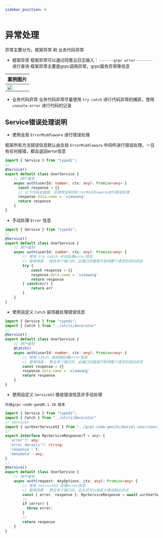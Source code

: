 ```yaml
---
sidebar_position: 8
---
```


# 异常处理

异常主要分为，框架异常 和 业务代码异常

* 框架异常
框架异常可以通过阿里云日志输入：`-------grpc error--------`  进行查询
框架异常主要是grpc调用异常，grpc服务异常等信息

|  案例图片   |
|  ----  |
| ![](http://big-c.oss-cn-hangzhou.aliyuncs.com/cms/img/2020/05/19/Hk65wKa8RM1589881998549.jpeg) |

* 业务代码异常
业务代码异常尽量使用 `try catch` 进行代码异常的捕获，使用 `cnosole.error` 进行代码的记录

## Service错误处理说明

* 使用全局 `ErrorMiddleware` 进行错误处理

框架所有方法错误信息默认由全局 `ErrorMiddleware` 中间件进行错误处理，一旦有任何报错，都会返回error信息

```typescript
import { Service } from "typedi";
// 
@Service()
export default class UserService {
    // 用户鉴权
    async auth(userId: number, ctx: any): Promise<any> {
      const response = {}
      // 以下代码会报错，会使用全局的ErrorMiddleware进行错误处理
      response.data.name = 'xiaowang'
      return response
    }
}
```

* 手动处理 `Error` 信息

```typescript
import { Service } from "typedi";
// 
@Service()
export default class UserService {
    // 用户鉴权
    async auth(userId: number, ctx: any): Promise<any> {
        // 使用 try catch 手动处理error信息
        // 使用场景： 聚合多个接口时，此接口的报错不影响整个请求的成功状态
        try {
            const response = {}
            response.data.name = 'xiaowang'
            return response
        } catch(err) {
            return err
        }
    }
}
```

* 使用自定义 `Catch` 装饰器处理错误信息

```typescript
import { Service } from "typedi";
import { Catch } from "../utils/decorator"
// 
@Service()
export default class UserService {
    // 用户鉴权
    @Catch()
    async auth(userId: number, ctx: any): Promise<any> {
        // 使用 Catch 装饰器处理error信息
        // 使用场景： 聚合多个接口时，此接口的报错不影响整个请求的成功状态
        const response = {}
        response.data.name = 'xiaowang'
        return response
    }
}
```

* 使用自定义 `ServiceV2` 接收错误信息并手动处理

```
升级grpc-code-gen@6.1.10 版本
```

```typescript
import { Service } from "typedi";
import { Catch } from "../utils/decorator"
// services
import { usrUserServiceV2 } from "../grpc-code-gen/2c/marvel-user/user/UsrUserService";
//
export interface RpcServiceResponse<T = any> {
  'error'?: any;
  'error_derails'?: string;
  'response': T;
  'metadata': any;
}
//
@Service()
export default class UserService {
    // 用户鉴权
    async auth(request: AnyOptions, ctx: any): Promise<any> {
        // 使用 ServiceV2 处理error信息
        // 使用场景： 聚合多个接口时，此方式可以自定义错误抛出方式
        const { error, response }: RpcServiceResponse = await usrUserServiceV2.GetUserInfotV2({ request });
        // 
        if (error) {
          throw error;
        }
        // 
        return response
    }
}
```

<br/>
<br/>
<br/>
